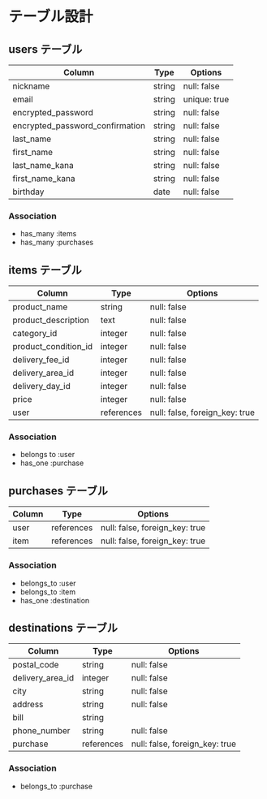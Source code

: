 
# テーブル設計

## users テーブル

| Column                          | Type    | Options      |
| ------------------------------- | ------  | ------------ |
| nickname                        | string  | null: false  |
| email                           | string  | unique: true |
| encrypted_password              | string  | null: false  |
| encrypted_password_confirmation | string  | null: false  |
| last_name                       | string  | null: false  |
| first_name                      | string  | null: false  |
| last_name_kana                  | string  | null: false  |
| first_name_kana                 | string  | null: false  |
| birthday                        | date    | null: false  |

### Association

- has_many :items
- has_many :purchases

## items テーブル

| Column                 | Type       | Options                        |
| ---------------------- | ---------- | ------------------------------ |
| product_name           | string     | null: false                    |
| product_description    | text       | null: false                    |
| category_id            | integer    | null: false                    |
| product_condition_id   | integer    | null: false                    |
| delivery_fee_id        | integer    | null: false                    |
| delivery_area_id       | integer    | null: false                    |
| delivery_day_id        | integer    | null: false                    |
| price                  | integer    | null: false                    |
| user                   | references | null: false, foreign_key: true |

### Association

- belongs to :user
- has_one :purchase 

## purchases テーブル

| Column        | Type       | Options                        |
| ------------- | ---------- | ------------------------------ |
| user          | references | null: false, foreign_key: true |
| item          | references | null: false, foreign_key: true |

### Association

- belongs_to :user
- belongs_to :item
- has_one :destination

## destinations テーブル

| Column           | Type       | Options                        |
| ---------------- | ---------- | ------------------------------ |
| postal_code      | string     | null: false                    |
| delivery_area_id | integer    | null: false                    |
| city             | string     | null: false                    |
| address          | string     | null: false                    |
| bill             | string     |                                |
| phone_number     | string     | null: false                    |
| purchase         | references | null: false, foreign_key: true |

### Association

- belongs_to :purchase
